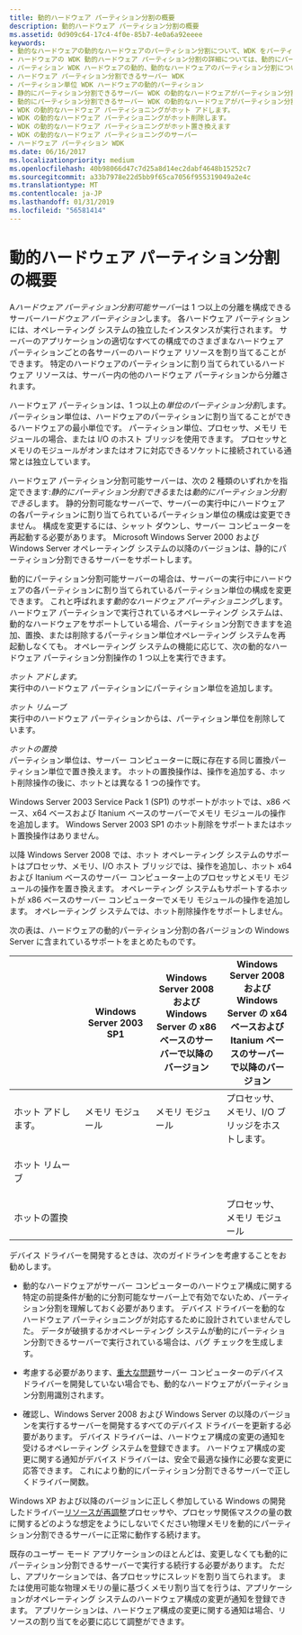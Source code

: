 ```yaml
---
title: 動的ハードウェア パーティション分割の概要
description: 動的ハードウェア パーティション分割の概要
ms.assetid: 0d909c64-17c4-4f0e-85b7-4e0a6a92eeee
keywords:
- 動的なハードウェアの動的なハードウェアのパーティション分割について、WDK をパーティション分割
- ハードウェアの WDK 動的ハードウェア パーティション分割の詳細については、動的にパーティション分割
- パーティション WDK ハードウェアの動的、動的なハードウェアのパーティション分割について
- ハードウェア パーティション分割できるサーバー WDK
- パーティション単位 WDK ハードウェアの動的パーティション
- 静的にパーティション分割できるサーバー WDK の動的なハードウェアがパーティション分割
- 動的にパーティション分割できるサーバー WDK の動的なハードウェアがパーティション分割
- WDK の動的なハードウェア パーティショニングがホット アドします。
- WDK の動的なハードウェア パーティショニングがホット削除します。
- WDK の動的なハードウェア パーティショニングがホット置き換えます
- WDK の動的なハードウェア パーティショニングのサーバー
- ハードウェア パーティション WDK
ms.date: 06/16/2017
ms.localizationpriority: medium
ms.openlocfilehash: 40b98066d47c7d25a8d14ec2dabf4648b15252c7
ms.sourcegitcommit: a33b7978e22d5bb9f65ca7056f955319049a2e4c
ms.translationtype: MT
ms.contentlocale: ja-JP
ms.lasthandoff: 01/31/2019
ms.locfileid: "56581414"
---
```

# <a name="introduction-to-dynamic-hardware-partitioning"></a>動的ハードウェア パーティション分割の概要


A*ハードウェア パーティション分割可能サーバー*は 1 つ以上の分離を構成できるサーバー*ハードウェア パーティション*します。 各ハードウェア パーティションには、オペレーティング システムの独立したインスタンスが実行されます。 サーバーのアプリケーションの適切なすべての構成でのさまざまなハードウェア パーティションごとの各サーバーのハードウェア リソースを割り当てることができます。 特定のハードウェアのパーティションに割り当てられているハードウェア リソースは、サーバー内の他のハードウェア パーティションから分離されます。

ハードウェア パーティションは、1 つ以上の*単位のパーティション分割*します。 パーティション単位は、ハードウェアのパーティションに割り当てることができるハードウェアの最小単位です。 パーティション単位、プロセッサ、メモリ モジュールの場合、または I/O のホスト ブリッジを使用できます。 プロセッサとメモリのモジュールがオンまたはオフに対応できるソケットに接続されている通常とは独立しています。

ハードウェア パーティション分割可能サーバーは、次の 2 種類のいずれかを指定できます:*静的にパーティション分割できる*または*動的にパーティション分割できる*します。 静的分割可能なサーバーで、サーバーの実行中にハードウェアの各パーティションに割り当てられているパーティション単位の構成は変更できません。 構成を変更するには、シャット ダウンし、サーバー コンピューターを再起動する必要があります。 Microsoft Windows Server 2000 および Windows Server オペレーティング システムの以降のバージョンは、静的にパーティション分割できるサーバーをサポートします。

動的にパーティション分割可能サーバーの場合は、サーバーの実行中にハードウェアの各パーティションに割り当てられているパーティション単位の構成を変更できます。 これと呼ばれます*動的なハードウェア パーティショニング*します。 ハードウェア パーティションで実行されているオペレーティング システムは、動的なハードウェアをサポートしている場合、パーティション分割できますを追加、置換、または削除するパーティション単位オペレーティング システムを再起動しなくても。 オペレーティング システムの機能に応じて、次の動的なハードウェア パーティション分割操作の 1 つ以上を実行できます。

<a href="" id="hot-add"></a>*ホット アドします。*  
実行中のハードウェア パーティションにパーティション単位を追加します。

<a href="" id="hot-remove"></a>*ホット リムーブ*  
実行中のハードウェア パーティションからは、パーティション単位を削除しています。

<a href="" id="hot-replace"></a>*ホットの置換*  
パーティション単位は、サーバー コンピューターに既に存在する同じ置換パーティション単位で置き換えます。 ホットの置換操作は、操作を追加する、ホット削除操作の後に、ホットとは異なる 1 つの操作です。

Windows Server 2003 Service Pack 1 (SP1) のサポートがホットでは、x86 ベース、x64 ベースおよび Itanium ベースのサーバーでメモリ モジュールの操作を追加します。 Windows Server 2003 SP1 のホット削除をサポートまたはホット置換操作はありません。

以降 Windows Server 2008 では、ホット オペレーティング システムのサポートはプロセッサ、メモリ、I/O ホスト ブリッジでは、操作を追加し、ホット x64 および Itanium ベースのサーバー コンピューター上のプロセッサとメモリ モジュールの操作を置き換えます。 オペレーティング システムもサポートするホットが x86 ベースのサーバー コンピューターでメモリ モジュールの操作を追加します。 オペレーティング システムでは、ホット削除操作をサポートしません。

次の表は、ハードウェアの動的パーティション分割の各バージョンの Windows Server に含まれているサポートをまとめたものです。

<table>
<colgroup>
<col width="25%" />
<col width="25%" />
<col width="25%" />
<col width="25%" />
</colgroup>
<thead>
<tr class="header">
<th></th>
<th>Windows Server 2003 SP1</th>
<th>Windows Server 2008 および Windows Server の x86 ベースのサーバーで以降のバージョン</th>
<th>Windows Server 2008 および Windows Server の x64 ベースおよび Itanium ベースのサーバーで以降のバージョン</th>
</tr>
</thead>
<tbody>
<tr class="odd">
<td><p>ホット アドします。</p></td>
<td><p>メモリ モジュール</p></td>
<td><p>メモリ モジュール</p></td>
<td>プロセッサ、メモリ、I/O ブリッジをホストします。</td>
</tr>
<tr class="even">
<td><p>ホット リムーブ</p></td>
<td></td>
<td></td>
<td></td>
</tr>
<tr class="odd">
<td><p>ホットの置換</p></td>
<td></td>
<td></td>
<td>プロセッサ、メモリ モジュール</td>
</tr>
</tbody>
</table>

 

デバイス ドライバーを開発するときは、次のガイドラインを考慮することをお勧めします。

-   動的なハードウェアがサーバー コンピューターのハードウェア構成に関する特定の前提条件が動的に分割可能なサーバー上で有効でないため、パーティション分割を理解しておく必要があります。 デバイス ドライバーを動的なハードウェア パーティショニングが対応するために設計されていませんでした。 データが破損するかオペレーティング システムが動的にパーティション分割できるサーバーで実行されている場合は、バグ チェックを生成します。

-   考慮する必要があります、[重大な問題](critical-issues-for-device-drivers.md)サーバー コンピューターのデバイス ドライバーを開発していない場合でも、動的なハードウェアがパーティション分割用識別されます。

-   確認し、Windows Server 2008 および Windows Server の以降のバージョンを実行するサーバーを開発するすべてのデバイス ドライバーを更新する必要があります。 デバイス ドライバーは、ハードウェア構成の変更の通知を受けるオペレーティング システムを登録できます。 ハードウェア構成の変更に関する通知がデバイス ドライバーは、安全で最適な操作に必要な変更に応答できます。 これにより動的にパーティション分割できるサーバーで正しくドライバー関数。

Windows XP および以降のバージョンに正しく参加している Windows の開発したドライバー[リソースが再調整](stopping-a-device-to-rebalance-resources.md)プロセッサや、プロセッサ関係マスクの量の数に関するどのような想定をようにしないでください物理メモリを動的にパーティション分割できるサーバーに正常に動作する続けます。

既存のユーザー モード アプリケーションのほとんどは、変更しなくても動的にパーティション分割できるサーバーで実行する続行する必要があります。 ただし、アプリケーションでは、各プロセッサにスレッドを割り当てられます。 または使用可能な物理メモリの量に基づくメモリ割り当てを行うは、アプリケーションがオペレーティング システムのハードウェア構成の変更が通知を登録できます。 アプリケーションは、ハードウェア構成の変更に関する通知は場合、リソースの割り当てを必要に応じて調整ができます。

 

 





